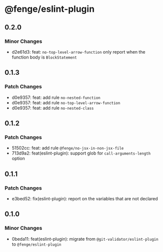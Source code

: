 # @fenge/eslint-plugin

## 0.2.0

### Minor Changes

- d2e61d3: feat: `no-top-level-arrow-function` only report when the function body is `BlockStatement`

## 0.1.3

### Patch Changes

- d0e9357: feat: add rule `no-nested-function`
- d0e9357: feat: add rule `no-top-level-arrow-function`
- d0e9357: feat: add rule `no-nested-class`

## 0.1.2

### Patch Changes

- 51502cc: feat: add rule `@fenge/no-jsx-in-non-jsx-file`
- 713d9a2: feat(eslint-plugin): support glob for `call-arguments-length` option

## 0.1.1

### Patch Changes

- e3bed52: fix(eslint-plugin): report on the variables that are not declared

## 0.1.0

### Minor Changes

- 0beda11: feat(eslint-plugin): migrate from `@git-validator/eslint-plugin` to `@fenge/eslint-plugin`

